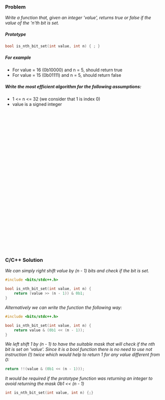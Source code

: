### Problem

*Write a function that, given an integer 'value', returns true or false if the value of the 'n'th bit is set.*

##### Prototype
```c++
bool is_nth_bit_set(int value, int n) { ; }
```

##### For example
* For value = 16 (0b10000) and n = 5, should return true
* For value = 15 (0b01111) and n = 5, should return false

##### Write the most efficient algorithm for the following assumptions:
* 1 <= n <= 32 (we consider that 1 is index 0)
* value is a signed integer

<pre>




























</pre>


### C/C++ Solution
*We can simply right shift value by (n - 1) bits and check if the bit is set.*

```c++
#include <bits/stdc++.h>

bool is_nth_bit_set(int value, int n) {
    return (value >> (n - 1)) & 0b1;
}
```

*Alternatively we can write the function the following way:*

```c++
#include <bits/stdc++.h>

bool is_nth_bit_set(int value, int n) {
    return value & (0b1 << (n - 1));
}
```
*We left shift 1 by (n - 1) to have the suitable mask that will check if the nth bit is set on 'value'. Since it is a bool function there is no need to use not instruction (!) twice which would help to return 1 for any value different from 0:*
```c++
return !!(value & (0b1 << (n - 1)));
```
*It would be required if the prototype function was returning an integer to avoid returning the mask 0b1 << (n - 1)*
```c++
int is_nth_bit_set(int value, int n) {;}
```
